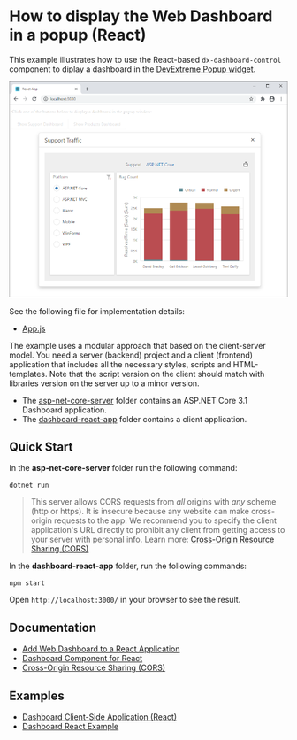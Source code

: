 # How to display the Web Dashboard in a popup (React)

This example illustrates how to use the React-based `dx-dashboard-control` component to diplay a dashboard in the [DevExtreme Popup widget](https://js.devexpress.com/Documentation/ApiReference/UI_Widgets/dxPopup/).

![web-dashboard-react-popup](web-dashboard-react-popup.png)

See the following file for implementation details:

- [App.js](./dashboard-react-app/src/App.js)

The example uses a modular approach that based on the client-server model. You need a server (backend) project and a client (frontend) application that includes all the necessary styles, scripts and HTML-templates. Note that the script version on the client should match with libraries version on the server up to a minor version.

- The [asp-net-core-server](asp-net-core-server) folder contains an ASP.NET Core 3.1 Dashboard application.
- The [dashboard-react-app](dashboard-angular-app) folder contains a client application.

## Quick Start

In the **asp-net-core-server** folder run the following command:

```
dotnet run
```
> This server allows CORS requests from _all_ origins with _any_ scheme (http or https). It is insecure because any website can make cross-origin requests to the app. We recommend you to specify the client application's URL directly to prohibit any client from getting access to your server with personal info. Learn more: [Cross-Origin Resource Sharing (CORS)](https://docs.devexpress.com/Dashboard/400709)

In the **dashboard-react-app** folder, run the following commands:

```
npm start
```

Open ```http://localhost:3000/``` in your browser to see the result.

## Documentation
- [Add Web Dashboard to a React Application](https://docs.devexpress.com/Dashboard/400683/web-dashboard/dashboard-component-for-react/add-web-dashboard-to-a-react-application?v=20.2)
- [Dashboard Component for React](https://docs.devexpress.com/Dashboard/401977/web-dashboard/dashboard-component-for-react?v=20.2)
- [Cross-Origin Resource Sharing (CORS)](https://docs.devexpress.com/Dashboard/400709?v=20.2)

## Examples
- [Dashboard Client-Side Application (React)](https://github.com/DevExpress-Examples/dashboard-react-app)
- [Dashboard React Example](https://github.com/DevExpress-Examples/dashboard-react-example)